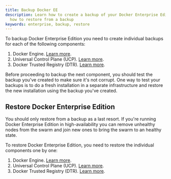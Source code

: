 ```yaml
---
title: Backup Docker EE
description: Learn how to create a backup of your Docker Enterprise Edition, and
  how to restore from a backup
keywords: enterprise, backup, restore
---
```


To backup Docker Enterprise Edition you need to create individual backups
for each of the following components:

1. Docker Engine. [Learn more](/engine/swarm/admin_guide/#back-up-the-swarm).
2. Universal Control Plane (UCP). [Learn more](/datacenter/ucp/2.2/guides/admin/backups-and-disaster-recovery/#backup-command).
3. Docker Trusted Registry (DTR). [Learn more](/datacenter/dtr/2.3/guides/admin/backups-and-disaster-recovery/#backup-dtr-data).

Before proceeding to backup the next component, you should test the backup you've
created to make sure it's not corrupt. One way to test your backups is to do
a fresh installation in a separate infrastructure and restore the new installation
using the backup you've created.

## Restore Docker Enterprise Edition

You should only restore from a backup as a last resort. If you're running Docker
Enterprise Edition in high-availability you can remove unhealthy nodes from the
swarm and join new ones to bring the swarm to an healthy state.

To restore Docker Enterprise Edition, you need to restore the individual
components one by one:

1. Docker Engine. [Learn more](/engine/swarm/admin_guide.md#recover-from-disaster).
2. Universal Control Plane (UCP). [Learn more](/datacenter/ucp/2.2/guides/admin/backups-and-disaster-recovery.md#backup-command).
3. Docker Trusted Registry (DTR). [Learn more](/datacenter/dtr/2.3/guides/admin/backups-and-disaster-recovery.md#restore-dtr-data).
